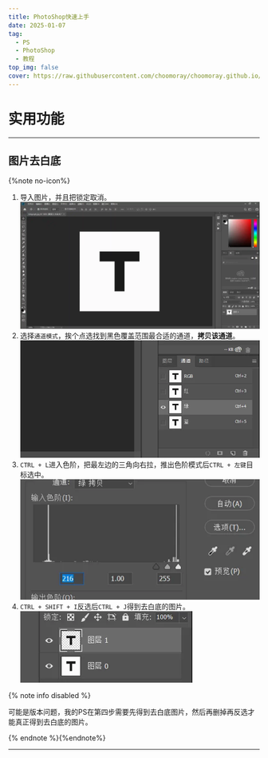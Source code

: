 ```yaml
---
title: PhotoShop快速上手
date: 2025-01-07
tag:
  - PS
  - PhotoShop
  - 教程
top_img: false
cover: https://raw.githubusercontent.com/choomoray/choomoray.github.io/refs/heads/_posts/2024/2024-12-07%20photoshop%E5%BF%AB%E9%80%9F%E4%B8%8A%E6%89%8B/%E5%B0%81%E9%9D%A2.webp
---
```


# 实用功能



----

## 图片去白底

{%note no-icon%}

1. 导入图片，并且把锁定取消。![图片去白底1](https://raw.githubusercontent.com/choomoray/choomoray.github.io/refs/heads/_posts/2024/2024-12-07%20photoshop%E5%BF%AB%E9%80%9F%E4%B8%8A%E6%89%8B/%E5%9B%BE%E7%89%87%E5%8E%BB%E7%99%BD%E5%BA%951.webp)
2. 选择`通道模式`，挨个点选找到黑色覆盖范围最合适的通道，**拷贝该通道**。![图片去白底2](https://raw.githubusercontent.com/choomoray/choomoray.github.io/refs/heads/_posts/2024/2024-12-07%20photoshop%E5%BF%AB%E9%80%9F%E4%B8%8A%E6%89%8B/%E5%9B%BE%E7%89%87%E5%8E%BB%E7%99%BD%E5%BA%952.webp)
3. `CTRL + L`进入色阶，把最左边的三角向右拉，推出色阶模式后`CTRL + 左键`目标选中。![图片去白底3](https://raw.githubusercontent.com/choomoray/choomoray.github.io/refs/heads/_posts/2024/2024-12-07%20photoshop%E5%BF%AB%E9%80%9F%E4%B8%8A%E6%89%8B/%E5%9B%BE%E7%89%87%E5%8E%BB%E7%99%BD%E5%BA%953.webp)
4. `CTRL + SHIFT + I`反选后`CTRL + J`得到去白底的图片。![图片去白底4](https://raw.githubusercontent.com/choomoray/choomoray.github.io/refs/heads/_posts/2024/2024-12-07%20photoshop%E5%BF%AB%E9%80%9F%E4%B8%8A%E6%89%8B/%E5%9B%BE%E7%89%87%E5%8E%BB%E7%99%BD%E5%BA%954.webp)

{% note info disabled %}

可能是版本问题，我的PS在第四步需要先得到去白底图片，然后再删掉再反选才能真正得到去白底的图片。

{% endnote %}{%endnote%}

----

